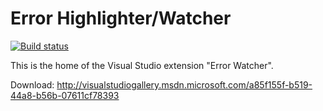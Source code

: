 Error Highlighter/Watcher
================

[![Build status](https://ci.appveyor.com/api/projects/status/3mlh2ut9etsn1lig)](https://ci.appveyor.com/project/madskristensen/errorhighlighter)

This is the home of the Visual Studio extension "Error Watcher".

Download: http://visualstudiogallery.msdn.microsoft.com/a85f155f-b519-44a8-b56b-07611cf78393

